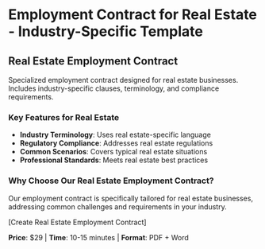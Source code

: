 # Employment Contract for Real Estate - Industry-Specific Template

## Real Estate Employment Contract

Specialized employment contract designed for real estate businesses. Includes industry-specific clauses, terminology, and compliance requirements.

### Key Features for Real Estate

- **Industry Terminology**: Uses real estate-specific language
- **Regulatory Compliance**: Addresses real estate regulations
- **Common Scenarios**: Covers typical real estate situations
- **Professional Standards**: Meets real estate best practices

### Why Choose Our Real Estate Employment Contract?

Our employment contract is specifically tailored for real estate businesses, addressing common challenges and requirements in your industry.

[Create Real Estate Employment Contract]

**Price**: $29 | **Time**: 10-15 minutes | **Format**: PDF + Word
